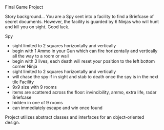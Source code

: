 Final Game Project

Story background...
You are a Spy sent into a facility to find a Briefcase of secret documents. However, the facility is guarded by 6 Ninjas who will hunt and kill you on sight. Good luck.

Spy
- sight limited to 2 squares horizontally and vertically
- begin with 1 Ammo in your Gun which can fire horizontally and vertically all the way to a room or wall
- begin with 3 lives, each death will reset your position to the left bottom corner
Ninja
- sight limited to 2 squares horizontally and vertically
- will chase the spy if in sight and stab to death once the spy is in the next tile
Facility
- 9x9 size with 9 rooms
- items are scattered across the floor: invincibility, ammo, extra life, radar
Briefcase
- hidden in one of 9 rooms
- can immediately escape and win once found

Project utilizes abstract classes and interfaces for an object-oriented design.
